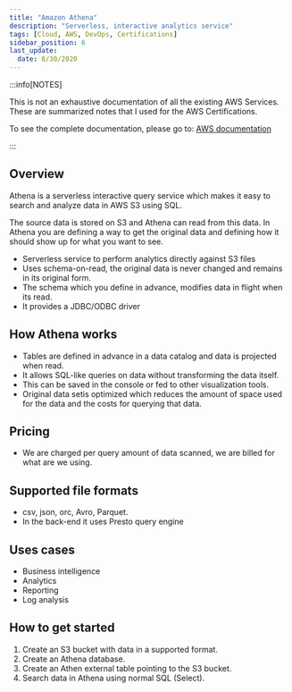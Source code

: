 ```yaml
---
title: "Amazon Athena"
description: "Serverless, interactive analytics service"
tags: [Cloud, AWS, DevOps, Certifications]
sidebar_position: 6
last_update:
  date: 8/30/2020
---
```



:::info[NOTES]

This is not an exhaustive documentation of all the existing AWS Services. These are summarized notes that I used for the AWS Certifications.

To see the complete documentation, please go to: [AWS documentation](https://docs.aws.amazon.com/)

:::



## Overview

Athena is a serverless interactive query service which makes it easy to search and analyze data in AWS S3 using SQL.

The source data is stored on S3 and Athena can read from this data. In Athena you are defining a way to get the original data and defining how it should show up for what you want to see.

- Serverless service to perform analytics directly against S3 files
- Uses schema-on-read, the original data is never changed and remains in its original form.
- The schema which you define in advance, modifies data in flight when its read.
- It provides a JDBC/ODBC driver

## How Athena works

- Tables are defined in advance in a data catalog and data is projected when read. 
- It allows SQL-like queries on data without transforming the data itself.
- This can be saved in the console or fed to other visualization tools.
- Original data setis optimized which reduces the amount of space used for the data and the costs for querying that data.

## Pricing

- We are charged per query amount of data scanned, we are billed for what are we using.

## Supported file formats

- csv, json, orc, Avro, Parquet. 
- In the back-end it uses Presto query engine

## Uses cases 

- Business intelligence
- Analytics
- Reporting
- Log analysis

## How to get started

1. Create an S3 bucket with data in a supported format.
2. Create an Athena database.  
3. Create an Athen external table pointing to the S3 bucket.
4. Search data in Athena using normal SQL (Select).
